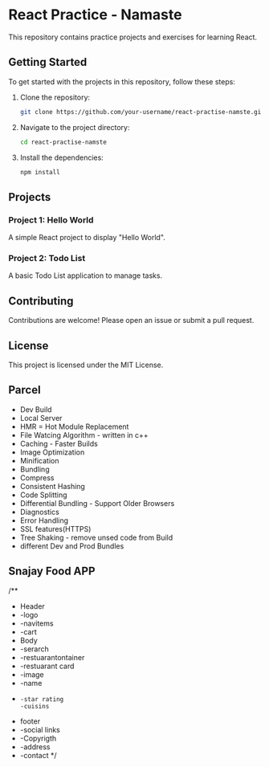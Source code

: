 # React Practice - Namaste

This repository contains practice projects and exercises for learning React.

## Getting Started

To get started with the projects in this repository, follow these steps:

1. Clone the repository:
    ```bash
    git clone https://github.com/your-username/react-practise-namste.git
    ```
2. Navigate to the project directory:
    ```bash
    cd react-practise-namste
    ```
3. Install the dependencies:
    ```bash
    npm install
    ```

## Projects

### Project 1: Hello World

A simple React project to display "Hello World".

### Project 2: Todo List

A basic Todo List application to manage tasks.

## Contributing

Contributions are welcome! Please open an issue or submit a pull request.

## License

This project is licensed under the MIT License.

## Parcel
- Dev Build
- Local Server
- HMR = Hot Module Replacement
- File Watcing Algorithm - written in c++
- Caching - Faster Builds
- Image Optimization
- Minification
- Bundling
- Compress
- Consistent Hashing
- Code Splitting
- Differential Bundling - Support Older Browsers
- Diagnostics
- Error Handling
- SSL features(HTTPS)
- Tree Shaking - remove unsed code from Build
- different Dev and Prod Bundles

## Snajay Food APP

/**
 * Header
 * -logo
 * -navitems
 * -cart
 * Body
 * -serarch
 * -restuarantontainer
 *  -restuarant card
 *    -image
 *    -name
*     -star rating
      -cuisins
 * footer
 * -social links
 * -Copyrigth
 * -address
 * -contact
 */